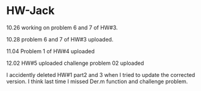 # HW-Jack
10.26 
working on problem 6 and 7 of HW#3.

10.28 
problem 6 and 7 of HW#3 uploaded.

11.04
Problem 1 of HW#4 uploaded

12.02 
HW#5 uploaded
challenge problem 02 uploaded

I accidently deleted HW#1 part2 and 3 when I tried to update the corrected version.
I think last time I missed Der.m function and challenge problem.
